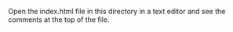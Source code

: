 Open the index.html file in this directory in a text editor and see the comments at the top of the file.